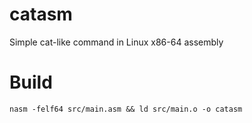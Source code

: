 # catasm
Simple cat-like command in Linux x86-64 assembly

# Build
```
nasm -felf64 src/main.asm && ld src/main.o -o catasm
```
